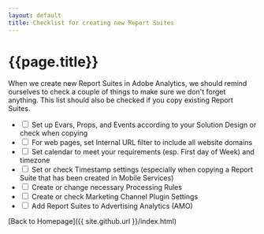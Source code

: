 ```yaml
---
layout: default
title: Checklist for creating new Report Suites
---
```

# {{page.title}}
When we create new Report Suites in Adobe Analytics, we should remind ourselves to check a couple of things to make sure we don't forget anything. This list should also be checked if you copy existing Report Suites.

* <input type="checkbox"> Set up Evars, Props, and Events according to your Solution Design or check when copying
* <input type="checkbox"> For web pages, set Internal URL filter to include all website domains
* <input type="checkbox"> Set calendar to meet your requirements (esp. First day of Week) and timezone
* <input type="checkbox"> Set or check Timestamp settings (especially when copying a Report Suite that has been created in Mobile Services)
* <input type="checkbox"> Create or change necessary Processing Rules
* <input type="checkbox"> Create or check Marketing Channel Plugin Settings
* <input type="checkbox"> Add Report Suites to Advertising Analytics (AMO)

[Back to Homepage]({{ site.github.url }}/index.html)
